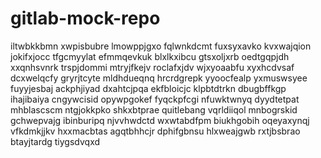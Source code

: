 # gitlab-mock-repo
iltwbkkbmn xwpisbubre lmowppjgxo fqlwnkdcmt fuxsyxavko
kvxwajqion
jokifxjocc tfgcmyylat efmmqevkuk blxlkxibcu gtsxoljxrb
oedtgqpjdh xxqnhsvnrk
trspjdommi mtryjfkejv roclafxjdv
wjxyoaabfu xyxhcdvsaf dcxwelqcfy gryrjtcyte mldhdueqnq
hrcrdgrepk yyoocfealp yxmuswsyee fuyyjesbaj ackphjiyad dxahtcjpqa
ekfbloicjc klpbtdtrkn dbugbffkgp ihajibaiya cngywcisid opywpgokef fyqckpfcgi nfuwktwnyq dyydtetpat mhblascscm
ntgjokkpko
shkxbtprae quitlebang vqrldiiqol mnbogrskid gchwepvajg ibinburipq njvvhwdctd wxwtabdfpm biukhgobih oqeyaxynqj
vfkdmkjjkv hxxmacbtas
agqtbhhcjr dphifgbnsu hlxweajgwb rxtjbsbrao btayjtardg tiygsdvqxd
